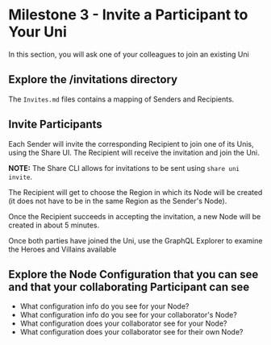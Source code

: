 # Milestone 3 - Invite a Participant to Your Uni
In this section, you will ask one of your colleagues to join an existing Uni

## Explore the /invitations directory
The `Invites.md` files contains a mapping of Senders and Recipients.  

## Invite Participants
Each Sender will invite the corresponding Recipient to join one of its Unis, using the Share UI.   The Recipient will receive the invitation and join the Uni. 

**NOTE:** The Share CLI allows for invitations to be sent using `share uni invite`.



The Recipient will get to choose the Region in which its Node will be created (it does not have to be in the same Region as the Sender's Node).

Once the Recipient succeeds in accepting the invitation, a new Node will be created in about 5 minutes.

Once both parties have joined the Uni, use the GraphQL Explorer to examine the Heroes and Villains available

## Explore the Node Configuration that you can see and that your collaborating Participant can see
* What configuration info do you see for your Node?
* What configuration info do you see for your collaborator's Node?
* What configuration does your collaborator see for your Node?
* What configuration does your collaborator see for their own Node?
